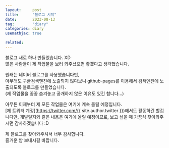 ```yaml
---
layout:     post
title:      "블로그 시작"
date:       2023-08-13
tag:        "diary"
categories: diary
usemathjax: true

related:    
---
```


블로그 새로 하나 만들었습니다. XD  
많은 사람들이 제 작업물을 보러 와주셨으면 좋겠다고 생각했습니다.  

원래는 네이버 블로그를 사용했습니다만,  
아무래도 구글검색엔진에 노출되지 않다보니 github-pages를 이용해서 검색엔진에 노출되도록 블로그를 만들었습니다.  
(제 작업물을 꽁꽁 숨겨놓고 공개하지 않은 이유도 있긴 합니다...)  

아무튼 이제부터 제 모든 작업물은 여기에 계속 올릴 예정입니다.  
[제 트위터 계정](https://twitter.com/{{ site.author.twitter }})에서도 활동하긴 할겁니다만, 개발일지와 같은 내용은 여기에 올릴 예정이므로, 보고 싶을 때 가끔식 찾아와주시면 감사하겠습니다 :D 

제 블로그를 찾아와주셔서 너무 감사합니다.  
즐거운 밤 보내시길 바랍니다.

<!-- 메모 -->
<!-- {% highlight ruby %}
def print_hi(name)
  puts "Hi, #{name}"
end
print_hi('Tom')
#=> prints 'Hi, Tom' to STDOUT.
{% endhighlight %} -->